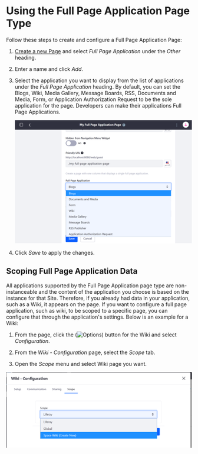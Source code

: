# Using the Full Page Application Page Type

Follow these steps to create and configure a Full Page Application Page:

1. [Create a new Page](./adding-a-page-to-a-site.md) and select *Full Page Application* under the *Other* heading.
1. Enter a name and click *Add*.
1. Select the application you want to display from the list of applications under the *Full Page Application* heading. By default, you can set the Blogs, Wiki, Media Gallery, Message Boards, RSS, Documents and Media, Form, or Application Authorization Request to be the sole application for the page. Developers can make their applications Full Page Applications.

    ![A Full Page Application Page supports many applications.](./using-the-full-page-application-page/images/01.png)

1. Click *Save* to apply the changes.

## Scoping Full Page Application Data

All applications supported by the Full Page Application page type are non-instanceable and the content of the application you choose is based on the instance for that Site. Therefore, if you already had data in your application, such as a Wiki, it appears on the page. If you want to configure a full page application, such as wiki, to be scoped to a specific page, you can configure that through the application's settings. Below is an example for a Wiki:

1. From the page, click the (![Options](../../../../images/icon-options.png)) button for the Wiki and select *Configuration*.

1. From the *Wiki - Configuration* page, select the *Scope* tab.

1. Open the *Scope* menu and select Wiki page you want.

![Configuring the scope.](./using-the-full-page-application-page/images/02.png)
